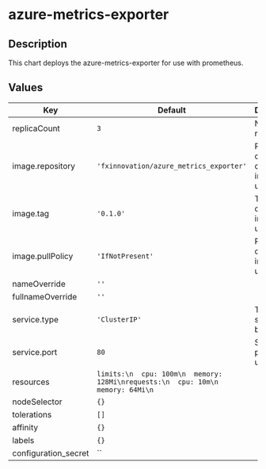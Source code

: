 # azure-metrics-exporter
## Description
This chart deploys the azure-metrics-exporter for use with prometheus.

## Values
| Key | Default | Description |
| --- | ------- | ----------- |
| replicaCount | `3` | Number of replicas |
| image.repository | `'fxinnovation/azure_metrics_exporter'` | Repository of the docker image to be used |
| image.tag | `'0.1.0'` | Tag of the docker image to be used |
| image.pullPolicy | `'IfNotPresent'` | Pull policy of the image to be used |
| nameOverride | `''` | |
| fullnameOverride | `''` | |
| service.type | `'ClusterIP'` | Type of service to be used |
| service.port | `80` | Service port to be used |
| resources | ```limits:\n  cpu: 100m\n  memory: 128Mi\nrequests:\n  cpu: 10m\n memory: 64Mi\n``` | |
| nodeSelector | `{}` | |
| tolerations | `[]` | |
| affinity | `{}` | |
| labels | `{}` | |
| configuration_secret | `` | |
